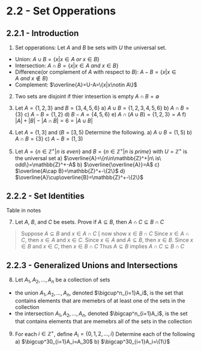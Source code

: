 # 2.2 - Set Opperations

## 2.2.1 - Introduction

1. Set opperations: Let $A$ and $B$ be sets with $U$ the universal set.
- Union: $A\cup B=\{x|x\in A\ or\ x\in B\}$
- Intersection: $A\cap B=\{x|x\in A\ and\ x\in B\}$
- Difference(or complement of $A$ with respect to $B$): $A-B=\{x|x\in A\ and\ x\notin B\}$
- Complement: $\overline{A}=U-A=\{x|x\notin A\}$

2. Two sets are disjoint if thier intesertion is empty $A\cap B=\emptyset$

3. Let $A=\{1, 2, 3\}$ and $B=\{3, 4, 5, 6\}$
a) $A\cup B=\{1, 2, 3, 4, 5, 6\}$
b) $A\cap B=\{3\}$
c) $A-B=\{1, 2\}$
d) $B-A=\{4, 5, 6\}$
e) $A\cap(A\cup B)=\{1, 2, 3\}=A$
f) $|A|+|B|-|A\cap B|=6=|A\cup B|$

4. Let $A=(1,3]$ and $(B=[3, 5)$ Determine the following.
a) $A\cup B=(1,5)$
b) $A\cap B=\{3\}$
c) $A-B=(1,3)$

5) Let $A=\{n\in\mathbb{Z}^+|n\ is\ even\}$ and $B=\{n\in\mathbb{Z}^+|n\ is\ prime\}$ with $U=\mathbb{Z}^+$ is the universal set
a) $\overline{A}=\{n\in\mathbb{Z}^+|n\ is\ odd\}=\mathbb{Z}^+-A$
b) $\overline{\overline{A}}=A$
c) $\overline{A\cap B}=\mathbb{Z}^+-\{2\}$
d) $\overline{A}\cup\overline{B}=\mathbb{Z}^+-\{2\}$

## 2.2.2 - Set Identities

Table in notes

7. Let $A$, $B$, and $C$ be esets. Prove if $A\subseteq B$, then $A\cap C\subseteq B\cap C$
> Suppose $A\subseteq B$ and $x\in A\cap C$ \[ now show $x\in B\cap C$
> Since $x\in A\cap C$, then $x\in A$ and $x\in C$.
> Since $x\in A$ and $A\subseteq B$, then $x\in B$.
> Since $x\in B$ and $x\in C$, then $x\in B\cap C$
> Thus $A\subseteq B$ implies $A\cap C\subseteq B\cap C$

## 2.2.3 - Generalized Unions and Intersections

8. Let $A_1, A_2, ..., A_n$ be a collection of sets 
- the union $A_1, A_2,...,A_n$, denoted $\bigcup^n_{i=1}A_i$, is the set that contains elements that are memebrs of at least one of the sets in the collection
- the intersection $A_1, A_2,...,A_n$, denoted $\bigcap^n_{i=1}A_i$, is the set that contains elements that are memebrs all of the sets in the collection

9. For each $i\in\mathbb{Z}^+$, define $A_i=\{0, 1, 2, ..., i\}$ Determine each of the following 
a) $\bigcup^30_{i=1}A_i=A_30$
b) $\bigcap^30_{i=1}A_i=\{1\}$

